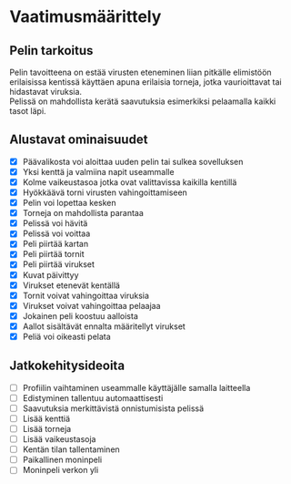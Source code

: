# Vaatimusmäärittely

## Pelin tarkoitus
Pelin tavoitteena on estää virusten eteneminen liian pitkälle elimistöön erilaisissa kentissä
käyttäen apuna erilaisia torneja, jotka vaurioittavat tai hidastavat viruksia.  
Pelissä on mahdollista kerätä saavutuksia esimerkiksi pelaamalla kaikki tasot läpi.

## Alustavat ominaisuudet
- [x] Päävalikosta voi aloittaa uuden pelin tai sulkea sovelluksen
- [x] Yksi kenttä ja valmiina napit useammalle
- [x] Kolme vaikeustasoa jotka ovat valittavissa kaikilla kentillä
- [x] Hyökkäävä torni virusten vahingoittamiseen
- [x] Pelin voi lopettaa kesken
- [x] Torneja on mahdollista parantaa
- [x] Pelissä voi hävitä
- [x] Pelissä voi voittaa
- [x] Peli piirtää kartan
- [x] Peli piirtää tornit
- [x] Peli piirtää virukset
- [x] Kuvat päivittyy
- [x] Virukset etenevät kentällä
- [x] Tornit voivat vahingoittaa viruksia
- [x] Virukset voivat vahingoittaa pelaajaa
- [x] Jokainen peli koostuu aalloista
- [x] Aallot sisältävät ennalta määritellyt virukset
- [x] Peliä voi oikeasti pelata

## Jatkokehitysideoita
- [ ] Profiilin vaihtaminen useammalle käyttäjälle samalla laitteella
- [ ] Edistyminen tallentuu automaattisesti
- [ ] Saavutuksia merkittävistä onnistumisista pelissä
- [ ] Lisää kenttiä
- [ ] Lisää torneja
- [ ] Lisää vaikeustasoja
- [ ] Kentän tilan tallentaminen
- [ ] Paikallinen moninpeli
- [ ] Moninpeli verkon yli